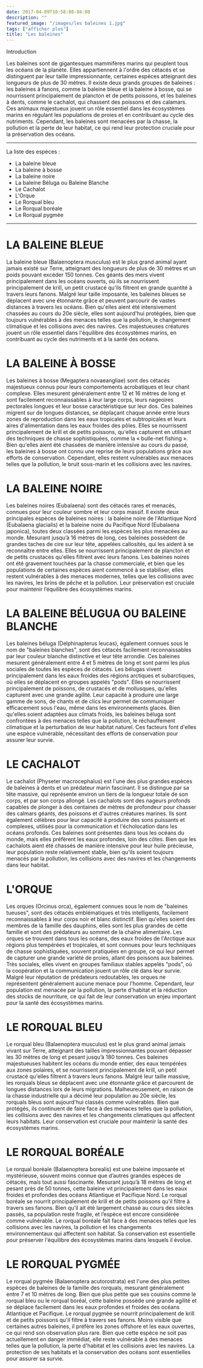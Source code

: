 ```yaml
---
date: 2017-04-09T10:58:08-04:00
description: ""
featured_image: "/images/les baleines 1.jpg"
tags: ["afficher plus"]
title: "Les baleines"
---
```


Introduction

Les baleines sont de gigantesques mammifères marins qui peuplent tous les océans de la planète. Elles appartiennent à l'ordre des cétacés et se distinguent par leur taille impressionnante, certaines espèces atteignant des longueurs de plus de 30 mètres. Il existe deux grands groupes de baleines : les baleines à fanons, comme la baleine bleue et la baleine à bosse, qui se nourrissent principalement de plancton et de petits poissons, et les baleines à dents, comme le cachalot, qui chassent des poissons et des calamars. Ces animaux majestueux jouent un rôle essentiel dans les écosystèmes marins en régulant les populations de proies et en contribuant au cycle des nutriments. Cependant, les baleines sont menacées par la chasse, la pollution et la perte de leur habitat, ce qui rend leur protection cruciale pour la préservation des océans.

_______________________________________________________

La liste des espèces : 
- La baleine bleue 
- La baleine à bosse
- La baleine noire
- La baleine Béluga ou Baleine Blanche
- Le Cachalot
- L'Orque
- Le Rorqual bleu 
- Le Rorqual boréale 
- Le Rorqual pygmée 
_______________________________________________________

# LA BALEINE BLEUE

La baleine bleue (Balaenoptera musculus) est le plus grand animal ayant jamais existé sur Terre, atteignant des longueurs de plus de 30 mètres et un poids pouvant excéder 150 tonnes. Ces géants des mers vivent principalement dans les océans ouverts, où ils se nourrissent principalement de krill, un petit crustacé qu'ils filtrent en grande quantité à travers leurs fanons. Malgré leur taille imposante, les baleines bleues se déplacent avec une étonnante grâce et peuvent parcourir de vastes distances à travers les océans. Bien qu'elles aient été intensivement chassées au cours du 20e siècle, elles sont aujourd'hui protégées, bien que toujours vulnérables à des menaces telles que la pollution, le changement climatique et les collisions avec des navires. Ces majestueuses créatures jouent un rôle essentiel dans l'équilibre des écosystèmes marins, en contribuant au cycle des nutriments et à la santé des océans.

# LA BALEINE À BOSSE

Les baleines à bosse (Megaptera novaeangliae) sont des cétacés majestueux connus pour leurs comportements acrobatiques et leur chant complexe. Elles mesurent généralement entre 12 et 16 mètres de long et sont facilement reconnaissables à leur large corps, leurs nageoires pectorales longues et leur bosse caractéristique sur leur dos. Ces baleines migrent sur de longues distances, se déplaçant chaque année entre leurs zones de reproduction dans les eaux tropicales et subtropicales et leurs aires d'alimentation dans les eaux froides des pôles. Elles se nourrissent principalement de krill et de petits poissons, qu'elles capturent en utilisant des techniques de chasse sophistiquées, comme la « bulle-net fishing ». Bien qu'elles aient été chassées de manière intensive au cours du passé, les baleines à bosse ont connu une reprise de leurs populations grâce aux efforts de conservation. Cependant, elles restent vulnérables aux menaces telles que la pollution, le bruit sous-marin et les collisions avec les navires.

# LA BALEINE NOIRE

Les baleines noires (Eubalaena) sont des cétacés rares et menacés, connues pour leur couleur sombre et leur corps massif. Il existe deux principales espèces de baleines noires : la baleine noire de l'Atlantique Nord (Eubalaena glacialis) et la baleine noire du Pacifique Nord (Eubalaena japonica), toutes deux classées parmi les espèces les plus menacées au monde. Mesurant jusqu’à 16 mètres de long, ces baleines possèdent de grandes taches de cire sur leur tête, appelées callosités, qui les aident à se reconnaître entre elles. Elles se nourrissent principalement de plancton et de petits crustacés qu'elles filtrent avec leurs fanons. Les baleines noires ont été gravement touchées par la chasse commerciale, et bien que les populations de certaines espèces aient commencé à se stabiliser, elles restent vulnérables à des menaces modernes, telles que les collisions avec les navires, les brins de pêche et la pollution. Leur préservation est cruciale pour maintenir l’équilibre des écosystèmes marins.

# LA BALEINE BÉLUGUA OU BALEINE BLANCHE

Les baleines béluga (Delphinapterus leucas), également connues sous le nom de "baleines blanches", sont des cétacés facilement reconnaissables par leur couleur blanche distinctive et leur tête arrondie. Ces baleines mesurent généralement entre 4 et 5 mètres de long et sont parmi les plus sociales de toutes les espèces de cétacés. Les bélugas vivent principalement dans les eaux froides des régions arctiques et subarctiques, où elles se déplacent en groupes appelés "pods". Elles se nourrissent principalement de poissons, de crustacés et de mollusques, qu'elles capturent avec une grande agilité. Leur capacité à produire une large gamme de sons, de chants et de clics leur permet de communiquer efficacement sous l'eau, même dans les environnements glacés. Bien qu'elles soient adaptées aux climats froids, les baleines béluga sont confrontées à des menaces telles que la pollution, le réchauffement climatique et la perturbation de leur habitat naturel. Ces facteurs font d'elles une espèce vulnérable, nécessitant des efforts de conservation pour assurer leur survie.

# LE CACHALOT

Le cachalot (Physeter macrocephalus) est l'une des plus grandes espèces de baleines à dents et un prédateur marin fascinant. Il se distingue par sa tête massive, qui représente environ un tiers de la longueur totale de son corps, et par son corps allongé. Les cachalots sont des nageurs profonds capables de plonger à des centaines de mètres de profondeur pour chasser des calmars géants, des poissons et d'autres créatures marines. Ils sont également célèbres pour leur capacité à produire des sons puissants et complexes, utilisés pour la communication et l'écholocation dans les océans profonds. Ces baleines sont présentes dans tous les océans du monde, mais elles préfèrent les eaux profondes, loin des côtes. Bien que les cachalots aient été chassés de manière intensive pour leur huile précieuse, leur population reste relativement stable, bien qu'ils soient toujours menacés par la pollution, les collisions avec des navires et les changements dans leur habitat.

# L'ORQUE

Les orques (Orcinus orca), également connues sous le nom de "baleines tueuses", sont des cétacés emblématiques et très intelligents, facilement reconnaissables à leur corps noir et blanc distinctif. Bien qu'elles soient des membres de la famille des dauphins, elles sont les plus grandes de cette famille et sont des prédateurs au sommet de la chaîne alimentaire. Les orques se trouvent dans tous les océans, des eaux froides de l'Arctique aux régions plus tempérées et tropicales, et sont connues pour leurs techniques de chasse sophistiquées, souvent pratiquées en groupe, ce qui leur permet de capturer une grande variété de proies, allant des poissons aux baleines. Très sociales, elles vivent en groupes familiaux stables appelés "pods", où la coopération et la communication jouent un rôle clé dans leur survie. Malgré leur réputation de prédateurs redoutables, les orques ne représentent généralement aucune menace pour l'homme. Cependant, leur population est menacée par la pollution, la perte d'habitat et la réduction des stocks de nourriture, ce qui fait de leur conservation un enjeu important pour la santé des écosystèmes marins.

# LE RORQUAL BLEU

Le rorqual bleu (Balaenoptera musculus) est le plus grand animal jamais vivant sur Terre, atteignant des tailles impressionnantes pouvant dépasser les 30 mètres de long et pesant jusqu’à 180 tonnes. Ces baleines majestueuses habitent les océans du monde entier, des eaux tempérées aux zones polaires, et se nourrissent principalement de krill, un petit crustacé qu'elles filtrent à travers leurs fanons. Malgré leur taille massive, les rorquals bleus se déplacent avec une étonnante grâce et parcourent de longues distances lors de leurs migrations. Malheureusement, en raison de la chasse industrielle qui a décimé leur population au 20e siècle, les rorquals bleus sont aujourd'hui classés comme vulnérables. Bien que protégés, ils continuent de faire face à des menaces telles que la pollution, les collisions avec des navires et les changements climatiques qui affectent leurs habitats. Leur conservation est cruciale pour maintenir la santé des écosystèmes marins.

# LE RORQUAL BORÉALE

Le rorqual boréale (Balaenoptera borealis) est une baleine imposante et mystérieuse, souvent moins connue que d’autres grandes espèces de cétacés, mais tout aussi fascinante. Mesurant jusqu’à 18 mètres de long et pesant près de 50 tonnes, cette baleine vit principalement dans les eaux froides et profondes des océans Atlantique et Pacifique Nord. Le rorqual boréale se nourrit principalement de krill et de petits poissons qu'il filtre à travers ses fanons. Bien qu’il ait été largement chassé au cours des siècles passés, sa population reste fragile, et l’espèce est encore considérée comme vulnérable. Le rorqual boréale fait face à des menaces telles que les collisions avec les navires, la pollution et les changements environnementaux qui affectent son habitat. Sa conservation est essentielle pour préserver l'équilibre des écosystèmes marins dans lesquels il évolue.

# LE RORQUAL PYGMÉE

Le rorqual pygmée (Balaenoptera acutorostrata) est l'une des plus petites espèces de baleines de la famille des rorquals, mesurant généralement entre 7 et 10 mètres de long. Bien que plus petite que ses cousins comme le rorqual bleu ou le rorqual boréal, cette baleine possède une grande agilité et se déplace facilement dans les eaux profondes et froides des océans Atlantique et Pacifique. Le rorqual pygmée se nourrit principalement de krill et de petits poissons qu'il filtre à travers ses fanons. Moins visible que certaines autres baleines, il préfère les zones offshore et les eaux ouvertes, ce qui rend son observation plus rare. Bien que cette espèce ne soit pas actuellement en danger immédiat, elle reste vulnérable à des menaces telles que la pollution, la perte d'habitat et les collisions avec les navires. La protection de ses habitats et la conservation des océans sont essentielles pour assurer sa survie.